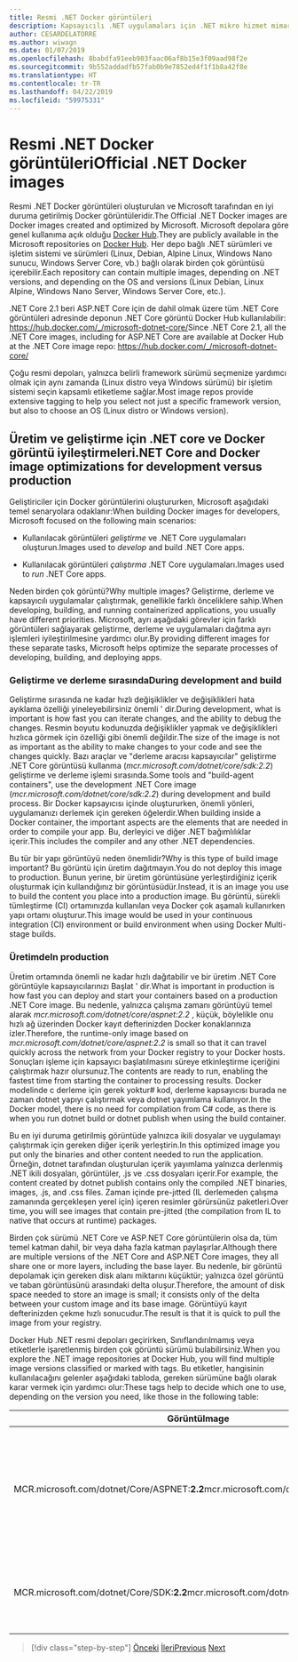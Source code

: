 ```yaml
---
title: Resmi .NET Docker görüntüleri
description: Kapsayıcılı .NET uygulamaları için .NET mikro hizmet mimarisi | Resmi .NET Docker görüntüleri
author: CESARDELATORRE
ms.author: wiwagn
ms.date: 01/07/2019
ms.openlocfilehash: 8babdfa91eeb903faac06af8b15e3f09aad98f2e
ms.sourcegitcommit: 9b552addadfb57fab0b9e7852ed4f1f1b8a42f8e
ms.translationtype: HT
ms.contentlocale: tr-TR
ms.lasthandoff: 04/22/2019
ms.locfileid: "59975331"
---
```

# <a name="official-net-docker-images"></a><span data-ttu-id="d5e47-103">Resmi .NET Docker görüntüleri</span><span class="sxs-lookup"><span data-stu-id="d5e47-103">Official .NET Docker images</span></span>

<span data-ttu-id="d5e47-104">Resmi .NET Docker görüntüleri oluşturulan ve Microsoft tarafından en iyi duruma getirilmiş Docker görüntüleridir.</span><span class="sxs-lookup"><span data-stu-id="d5e47-104">The Official .NET Docker images are Docker images created and optimized by Microsoft.</span></span> <span data-ttu-id="d5e47-105">Microsoft depolara göre genel kullanıma açık olduğu [Docker Hub](https://hub.docker.com/u/microsoft/).</span><span class="sxs-lookup"><span data-stu-id="d5e47-105">They are publicly available in the Microsoft repositories on [Docker Hub](https://hub.docker.com/u/microsoft/).</span></span> <span data-ttu-id="d5e47-106">Her depo bağlı .NET sürümleri ve işletim sistemi ve sürümleri (Linux, Debian, Alpine Linux, Windows Nano sunucu, Windows Server Core, vb.) bağlı olarak birden çok görüntüsü içerebilir.</span><span class="sxs-lookup"><span data-stu-id="d5e47-106">Each repository can contain multiple images, depending on .NET versions, and depending on the OS and versions (Linux Debian, Linux Alpine, Windows Nano Server, Windows Server Core, etc.).</span></span>

<span data-ttu-id="d5e47-107">.NET Core 2.1 beri ASP.NET Core için de dahil olmak üzere tüm .NET Core görüntüleri adresinde deponun .NET Core görüntü Docker Hub kullanılabilir: https://hub.docker.com/_/microsoft-dotnet-core/</span><span class="sxs-lookup"><span data-stu-id="d5e47-107">Since .NET Core 2.1, all the .NET Core images, including for ASP.NET Core are available at Docker Hub at the .NET Core image repo: https://hub.docker.com/_/microsoft-dotnet-core/</span></span>

<span data-ttu-id="d5e47-108">Çoğu resmi depoları, yalnızca belirli framework sürümü seçmenize yardımcı olmak için aynı zamanda (Linux distro veya Windows sürümü) bir işletim sistemi seçin kapsamlı etiketleme sağlar.</span><span class="sxs-lookup"><span data-stu-id="d5e47-108">Most image repos provide extensive tagging to help you select not just a specific framework version, but also to choose an OS (Linux distro or Windows version).</span></span>

## <a name="net-core-and-docker-image-optimizations-for-development-versus-production"></a><span data-ttu-id="d5e47-109">Üretim ve geliştirme için .NET core ve Docker görüntü iyileştirmeleri</span><span class="sxs-lookup"><span data-stu-id="d5e47-109">.NET Core and Docker image optimizations for development versus production</span></span>

<span data-ttu-id="d5e47-110">Geliştiriciler için Docker görüntülerini oluştururken, Microsoft aşağıdaki temel senaryolara odaklanır:</span><span class="sxs-lookup"><span data-stu-id="d5e47-110">When building Docker images for developers, Microsoft focused on the following main scenarios:</span></span>

- <span data-ttu-id="d5e47-111">Kullanılacak görüntüleri *geliştirme* ve .NET Core uygulamaları oluşturun.</span><span class="sxs-lookup"><span data-stu-id="d5e47-111">Images used to *develop* and build .NET Core apps.</span></span>

- <span data-ttu-id="d5e47-112">Kullanılacak görüntüleri *çalıştırma* .NET Core uygulamaları.</span><span class="sxs-lookup"><span data-stu-id="d5e47-112">Images used to *run* .NET Core apps.</span></span>

<span data-ttu-id="d5e47-113">Neden birden çok görüntü?</span><span class="sxs-lookup"><span data-stu-id="d5e47-113">Why multiple images?</span></span> <span data-ttu-id="d5e47-114">Geliştirme, derleme ve kapsayıcılı uygulamalar çalıştırmak, genellikle farklı önceliklere sahip.</span><span class="sxs-lookup"><span data-stu-id="d5e47-114">When developing, building, and running containerized applications, you usually have different priorities.</span></span> <span data-ttu-id="d5e47-115">Microsoft, ayrı aşağıdaki görevler için farklı görüntüleri sağlayarak geliştirme, derleme ve uygulamaları dağıtma ayrı işlemleri iyileştirilmesine yardımcı olur.</span><span class="sxs-lookup"><span data-stu-id="d5e47-115">By providing different images for these separate tasks, Microsoft helps optimize the separate processes of developing, building, and deploying apps.</span></span>

### <a name="during-development-and-build"></a><span data-ttu-id="d5e47-116">Geliştirme ve derleme sırasında</span><span class="sxs-lookup"><span data-stu-id="d5e47-116">During development and build</span></span>

<span data-ttu-id="d5e47-117">Geliştirme sırasında ne kadar hızlı değişiklikler ve değişiklikleri hata ayıklama özelliği yineleyebilirsiniz önemli ' dir.</span><span class="sxs-lookup"><span data-stu-id="d5e47-117">During development, what is important is how fast you can iterate changes, and the ability to debug the changes.</span></span> <span data-ttu-id="d5e47-118">Resmin boyutu kodunuzda değişiklikler yapmak ve değişiklikleri hızlıca görmek için özelliği gibi önemli değildir.</span><span class="sxs-lookup"><span data-stu-id="d5e47-118">The size of the image is not as important as the ability to make changes to your code and see the changes quickly.</span></span> <span data-ttu-id="d5e47-119">Bazı araçlar ve "derleme aracısı kapsayıcılar" geliştirme .NET Core görüntüsü kullanma (*mcr.microsoft.com/dotnet/core/sdk:2.2*) geliştirme ve derleme işlemi sırasında.</span><span class="sxs-lookup"><span data-stu-id="d5e47-119">Some tools and "build-agent containers", use the development .NET Core image (*mcr.microsoft.com/dotnet/core/sdk:2.2*) during development and build process.</span></span> <span data-ttu-id="d5e47-120">Bir Docker kapsayıcısı içinde oluştururken, önemli yönleri, uygulamanızı derlemek için gereken öğelerdir.</span><span class="sxs-lookup"><span data-stu-id="d5e47-120">When building inside a Docker container, the important aspects are the elements that are needed in order to compile your app.</span></span> <span data-ttu-id="d5e47-121">Bu, derleyici ve diğer .NET bağımlılıklar içerir.</span><span class="sxs-lookup"><span data-stu-id="d5e47-121">This includes the compiler and any other .NET dependencies.</span></span>

<span data-ttu-id="d5e47-122">Bu tür bir yapı görüntüyü neden önemlidir?</span><span class="sxs-lookup"><span data-stu-id="d5e47-122">Why is this type of build image important?</span></span> <span data-ttu-id="d5e47-123">Bu görüntü için üretim dağıtmayın.</span><span class="sxs-lookup"><span data-stu-id="d5e47-123">You do not deploy this image to production.</span></span> <span data-ttu-id="d5e47-124">Bunun yerine, bir üretim görüntüsüne yerleştirdiğiniz içerik oluşturmak için kullandığınız bir görüntüsüdür.</span><span class="sxs-lookup"><span data-stu-id="d5e47-124">Instead, it is an image you use to build the content you place into a production image.</span></span> <span data-ttu-id="d5e47-125">Bu görüntü, sürekli tümleştirme (CI) ortamınızda kullanılan veya Docker çok aşamalı kullanırken yapı ortamı oluşturur.</span><span class="sxs-lookup"><span data-stu-id="d5e47-125">This image would be used in your continuous integration (CI) environment or build environment when using Docker Multi-stage builds.</span></span>

### <a name="in-production"></a><span data-ttu-id="d5e47-126">Üretimde</span><span class="sxs-lookup"><span data-stu-id="d5e47-126">In production</span></span>

<span data-ttu-id="d5e47-127">Üretim ortamında önemli ne kadar hızlı dağıtabilir ve bir üretim .NET Core görüntüyle kapsayıcılarınızı Başlat ' dir.</span><span class="sxs-lookup"><span data-stu-id="d5e47-127">What is important in production is how fast you can deploy and start your containers based on a production .NET Core image.</span></span> <span data-ttu-id="d5e47-128">Bu nedenle, yalnızca çalışma zamanı görüntüyü temel alarak *mcr.microsoft.com/dotnet/core/aspnet:2.2* , küçük, böylelikle onu hızlı ağ üzerinden Docker kayıt defterinizden Docker konaklarınıza izler.</span><span class="sxs-lookup"><span data-stu-id="d5e47-128">Therefore, the runtime-only image based on *mcr.microsoft.com/dotnet/core/aspnet:2.2* is small so that it can travel quickly across the network from your Docker registry to your Docker hosts.</span></span> <span data-ttu-id="d5e47-129">Sonuçları işleme için kapsayıcı başlatılmasını süreye etkinleştirme içeriğini çalıştırmak hazır olursunuz.</span><span class="sxs-lookup"><span data-stu-id="d5e47-129">The contents are ready to run, enabling the fastest time from starting the container to processing results.</span></span> <span data-ttu-id="d5e47-130">Docker modelinde c derleme için gerek yoktur\# kod, derleme kapsayıcısı burada ne zaman dotnet yapıyı çalıştırmak veya dotnet yayımlama kullanıyor.</span><span class="sxs-lookup"><span data-stu-id="d5e47-130">In the Docker model, there is no need for compilation from C\# code, as there is when you run dotnet build or dotnet publish when using the build container.</span></span>

<span data-ttu-id="d5e47-131">Bu en iyi duruma getirilmiş görüntüde yalnızca ikili dosyalar ve uygulamayı çalıştırmak için gereken diğer içerik yerleştirin.</span><span class="sxs-lookup"><span data-stu-id="d5e47-131">In this optimized image you put only the binaries and other content needed to run the application.</span></span> <span data-ttu-id="d5e47-132">Örneğin, dotnet tarafından oluşturulan içerik yayımlama yalnızca derlenmiş .NET ikili dosyaları, görüntüler, .js ve .css dosyaları içerir.</span><span class="sxs-lookup"><span data-stu-id="d5e47-132">For example, the content created by dotnet publish contains only the compiled .NET binaries, images, .js, and .css files.</span></span> <span data-ttu-id="d5e47-133">Zaman içinde pre-jıtted (IL derlemeden çalışma zamanında gerçekleşen yerel için) içeren resimler görürsünüz paketleri.</span><span class="sxs-lookup"><span data-stu-id="d5e47-133">Over time, you will see images that contain pre-jitted (the compilation from IL to native that occurs at runtime) packages.</span></span>

<span data-ttu-id="d5e47-134">Birden çok sürümü .NET Core ve ASP.NET Core görüntülerin olsa da, tüm temel katman dahil, bir veya daha fazla katman paylaşırlar.</span><span class="sxs-lookup"><span data-stu-id="d5e47-134">Although there are multiple versions of the .NET Core and ASP.NET Core images, they all share one or more layers, including the base layer.</span></span> <span data-ttu-id="d5e47-135">Bu nedenle, bir görüntü depolamak için gereken disk alanı miktarını küçüktür; yalnızca özel görüntü ve taban görüntüsünü arasındaki delta oluşur.</span><span class="sxs-lookup"><span data-stu-id="d5e47-135">Therefore, the amount of disk space needed to store an image is small; it consists only of the delta between your custom image and its base image.</span></span> <span data-ttu-id="d5e47-136">Görüntüyü kayıt defterinizden çekme hızlı sonucudur.</span><span class="sxs-lookup"><span data-stu-id="d5e47-136">The result is that it is quick to pull the image from your registry.</span></span>

<span data-ttu-id="d5e47-137">Docker Hub .NET resmi depoları geçirirken, Sınıflandırılmamış veya etiketlerle işaretlenmiş birden çok görüntü sürümü bulabilirsiniz.</span><span class="sxs-lookup"><span data-stu-id="d5e47-137">When you explore the .NET image repositories at Docker Hub, you will find multiple image versions classified or marked with tags.</span></span> <span data-ttu-id="d5e47-138">Bu etiketler, hangisinin kullanılacağını gelenler aşağıdaki tabloda, gereken sürümüne bağlı olarak karar vermek için yardımcı olur:</span><span class="sxs-lookup"><span data-stu-id="d5e47-138">These tags help to decide which one to use, depending on the version you need, like those in the following table:</span></span>

| <span data-ttu-id="d5e47-139">Görüntü</span><span class="sxs-lookup"><span data-stu-id="d5e47-139">Image</span></span>                                       | <span data-ttu-id="d5e47-140">Açıklamalar</span><span class="sxs-lookup"><span data-stu-id="d5e47-140">Comments</span></span>                                                                                          |
| ------------------------------------------- | ------------------------------------------------------------------------------------------------- |
| <span data-ttu-id="d5e47-141">MCR.microsoft.com/dotnet/Core/ASPNET:**2.2**</span><span class="sxs-lookup"><span data-stu-id="d5e47-141">mcr.microsoft.com/dotnet/core/aspnet:**2.2**</span></span> | <span data-ttu-id="d5e47-142">ASP.NET Core, yalnızca çalışma zamanı ve ASP.NET Core iyileştirmeler, Linux ve Windows (çok arch)</span><span class="sxs-lookup"><span data-stu-id="d5e47-142">ASP.NET Core, with runtime only and ASP.NET Core optimizations, on Linux and Windows (multi-arch)</span></span> |
| <span data-ttu-id="d5e47-143">MCR.microsoft.com/dotnet/Core/SDK:**2.2**</span><span class="sxs-lookup"><span data-stu-id="d5e47-143">mcr.microsoft.com/dotnet/core/sdk:**2.2**</span></span>    | <span data-ttu-id="d5e47-144">.NET core SDK'ları dahil, Linux ve Windows (çok arch)</span><span class="sxs-lookup"><span data-stu-id="d5e47-144">.NET Core, with SDKs included, on Linux and Windows (multi-arch)</span></span>                                  |

> [!div class="step-by-step"]
> <span data-ttu-id="d5e47-145">[Önceki](net-container-os-targets.md)
> [İleri](../architect-microservice-container-applications/index.md)</span><span class="sxs-lookup"><span data-stu-id="d5e47-145">[Previous](net-container-os-targets.md)
[Next](../architect-microservice-container-applications/index.md)</span></span>
